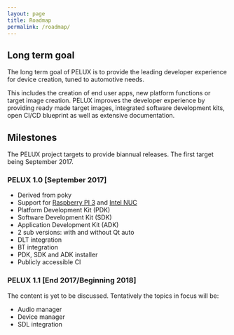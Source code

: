 ```yaml
---
layout: page
title: Roadmap
permalink: /roadmap/
---
```


## Long term goal

The long term goal of PELUX is to provide the leading developer experience for device creation, tuned to automotive needs.

This includes the creation of end user apps, new platform functions or target image creation. PELUX improves the developer experience by providing ready made target images, integrated software development kits, open CI/CD blueprint as well as extensive documentation.

## Milestones

The PELUX project targets to provide biannual releases. The first target being September 2017.

### PELUX 1.0 [September 2017]
 - Derived from poky
 - Support for [Raspberry PI 3](https://www.raspberrypi.org/products/raspberry-pi-3-model-b/) and [Intel NUC](https://www.intel.com/content/www/us/en/products/boards-kits/nuc.html)
 - Platform Development Kit (PDK)
 - Software Development Kit (SDK)
 - Application Development Kit (ADK)
 - 2 sub versions: with and without Qt auto
 - DLT integration
 - BT integration
 - PDK, SDK and ADK installer
 - Publicly accessible CI
 
### PELUX 1.1 [End 2017/Beginning 2018]
The content is yet to be discussed. Tentatively the topics in focus will be:

- Audio manager
- Device manager
- SDL integration
